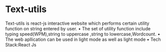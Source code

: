 # Text-utils
Text-utils is react-js interactive website which performs certain utility function on string entered by user. • The set of utility function include typing speed(WPM),string to uppercase ,string to lowercase,Wordcount. • The web apllication can be used in light mode as well as light mode • Tech Stack:React Js
